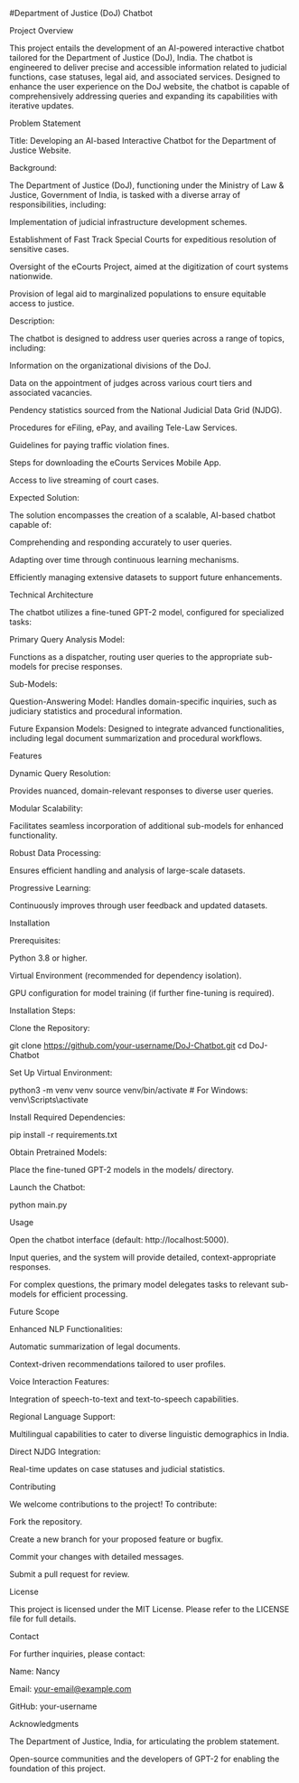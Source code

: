 #Department of Justice (DoJ) Chatbot

Project Overview

This project entails the development of an AI-powered interactive chatbot tailored for the Department of Justice (DoJ), India. The chatbot is engineered to deliver precise and accessible information related to judicial functions, case statuses, legal aid, and associated services. Designed to enhance the user experience on the DoJ website, the chatbot is capable of comprehensively addressing queries and expanding its capabilities with iterative updates.

Problem Statement

Title: Developing an AI-based Interactive Chatbot for the Department of Justice Website.

Background:

The Department of Justice (DoJ), functioning under the Ministry of Law & Justice, Government of India, is tasked with a diverse array of responsibilities, including:

Implementation of judicial infrastructure development schemes.

Establishment of Fast Track Special Courts for expeditious resolution of sensitive cases.

Oversight of the eCourts Project, aimed at the digitization of court systems nationwide.

Provision of legal aid to marginalized populations to ensure equitable access to justice.

Description:

The chatbot is designed to address user queries across a range of topics, including:

Information on the organizational divisions of the DoJ.

Data on the appointment of judges across various court tiers and associated vacancies.

Pendency statistics sourced from the National Judicial Data Grid (NJDG).

Procedures for eFiling, ePay, and availing Tele-Law Services.

Guidelines for paying traffic violation fines.

Steps for downloading the eCourts Services Mobile App.

Access to live streaming of court cases.

Expected Solution:

The solution encompasses the creation of a scalable, AI-based chatbot capable of:

Comprehending and responding accurately to user queries.

Adapting over time through continuous learning mechanisms.

Efficiently managing extensive datasets to support future enhancements.

Technical Architecture

The chatbot utilizes a fine-tuned GPT-2 model, configured for specialized tasks:

Primary Query Analysis Model:

Functions as a dispatcher, routing user queries to the appropriate sub-models for precise responses.

Sub-Models:

Question-Answering Model: Handles domain-specific inquiries, such as judiciary statistics and procedural information.

Future Expansion Models: Designed to integrate advanced functionalities, including legal document summarization and procedural workflows.

Features

Dynamic Query Resolution:

Provides nuanced, domain-relevant responses to diverse user queries.

Modular Scalability:

Facilitates seamless incorporation of additional sub-models for enhanced functionality.

Robust Data Processing:

Ensures efficient handling and analysis of large-scale datasets.

Progressive Learning:

Continuously improves through user feedback and updated datasets.

Installation

Prerequisites:

Python 3.8 or higher.

Virtual Environment (recommended for dependency isolation).

GPU configuration for model training (if further fine-tuning is required).

Installation Steps:

Clone the Repository:

git clone https://github.com/your-username/DoJ-Chatbot.git
cd DoJ-Chatbot

Set Up Virtual Environment:

python3 -m venv venv
source venv/bin/activate  # For Windows: venv\Scripts\activate

Install Required Dependencies:

pip install -r requirements.txt

Obtain Pretrained Models:

Place the fine-tuned GPT-2 models in the models/ directory.

Launch the Chatbot:

python main.py

Usage

Open the chatbot interface (default: http://localhost:5000).

Input queries, and the system will provide detailed, context-appropriate responses.

For complex questions, the primary model delegates tasks to relevant sub-models for efficient processing.

Future Scope

Enhanced NLP Functionalities:

Automatic summarization of legal documents.

Context-driven recommendations tailored to user profiles.

Voice Interaction Features:

Integration of speech-to-text and text-to-speech capabilities.

Regional Language Support:

Multilingual capabilities to cater to diverse linguistic demographics in India.

Direct NJDG Integration:

Real-time updates on case statuses and judicial statistics.

Contributing

We welcome contributions to the project! To contribute:

Fork the repository.

Create a new branch for your proposed feature or bugfix.

Commit your changes with detailed messages.

Submit a pull request for review.

License

This project is licensed under the MIT License. Please refer to the LICENSE file for full details.

Contact

For further inquiries, please contact:

Name: Nancy

Email: your-email@example.com

GitHub: your-username

Acknowledgments

The Department of Justice, India, for articulating the problem statement.

Open-source communities and the developers of GPT-2 for enabling the foundation of this project.

